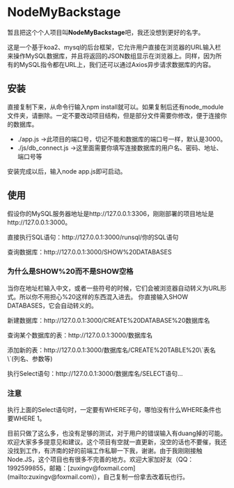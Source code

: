 <h1>NodeMyBackstage</h1>
<p>暂且把这个个人项目叫<b>NodeMyBackstage</b>吧，我还没想到更好的名字。</p>
<p>这是一个基于koa2、mysql的后台框架，它允许用户直接在浏览器的URL输入栏来操作MySQL数据库，并且将返回的JSON数组显示在浏览器上。同样，因为所有的MySQL指令都在URL上，我们还可以通过Axios异步请求数据库的内容。</p>

<h2>安装</h2>
<p>直接复制下来，从命令行输入npm install就可以。如果复制后还有node_module文件夹，请删除。一定不要改动项目结构，但是部分文件需要你修改，便于连接你的数据库。</p>
<ul>
  <li>./app.js ->此项目的端口号，切记不能和数据库的端口号一样，默认是3000。</li>
  <li>./js/db_connect.js ->这里面需要你填写连接数据库的用户名、密码、地址、端口号等</li>
</ul>
<p>安装完成以后，输入node app.js即可启动。</p>

<h2>使用</h2>
<p>假设你的MySQL服务器地址是http://127.0.0.1:3306，刚刚部署的项目地址是http://127.0.0.1:3000。</p>
<p>直接执行SQL语句：http://127.0.0.1:3000/runsql/你的SQL语句</p>
<p>查询数据库：http://127.0.0.1:3000/SHOW%20DATABASES</p>
  <h3>为什么是SHOW%20而不是SHOW空格</h3>
  当你在地址栏输入中文，或者一些符号的时候，它们会被浏览器自动转义为URL形式。所以你不用担心%20这样的东西混入进去。
  你直接输入SHOW DATABASES，它会自动转义的。

<p>新建数据库：http://127.0.0.1:3000/CREATE%20DATABASE%20数据库名</p>
<p>查询某个数据库的表：http://127.0.0.1:3000/数据库名</p>
<p>添加新的表：http://127.0.0.1:3000/数据库名/CREATE%20TABLE%20\`表名\`(列名、参数等)</p>
<p>执行Select语句：http://127.0.0.1:3000/数据库名/SELECT语句...</p>
  <h3>注意</h3>
  执行上面的Select语句时，一定要有WHERE子句，哪怕没有什么WHERE条件也要WHERE 1。

<p>目前只做了这么多，也没有足够的测试，对于用户的错误输入有duang掉的可能。欢迎大家多多提意见和建议。这个项目有空就一直更新，没空的话也不要催，我还没找到工作，有济南的好的前端工作私聊一下我，谢谢。由于我刚刚接触Node.JS，这个项目也有很多不完善的地方。欢迎大家加好友（QQ：1992599855，邮箱：[zuxingv@foxmail.com](mailto:zuxingv@foxmail.com)），自己复制一份拿去改着玩也行。</p>
